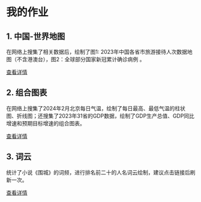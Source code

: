 # 我的作业  
  
## 1. 中国-世界地图  
  
在网络上搜集了相关数据后，绘制了图1: 2023年中国各省市旅游接待人次数据地图（不含港澳台），图2：全球部分国家新冠累计确诊病例 。  
  
[查看详情](https://rockchifeet.github.io/%E4%B8%AD%E5%9B%BD-%E4%B8%96%E7%95%8C.html)  
  
## 2. 组合图表 
  
在网络上搜集了2024年2月北京每日气温，绘制了每日最高、最低气温的柱状图、折线图；还搜集了2023年31省的GDP数据，绘制了GDP生产总值、GDP同比增速和预期目标增速的组合图表。  
  
[查看详情](https://rockchifeet.github.io/%E7%BB%84%E5%90%88%E5%9B%BE%E8%A1%A8.html)
  
## 3. 词云  
  
统计了小说《围城》的词频，进行排名前二十的人名词云绘制，建议点击链接后刷新一次。
  
[查看详情](https://rockchifeet.github.io/%E8%AF%8D%E4%BA%91.html)
